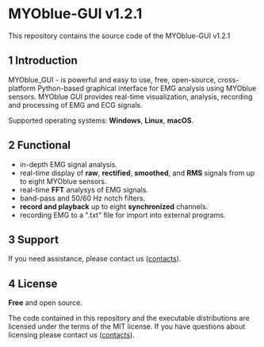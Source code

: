 # MYOblue-GUI v1.2.1

This repository contains the source code of the MYOblue-GUI v1.2.1

## 1 Introduction

MYOblue_GUI - is powerful and easy to use, free, open-source, cross-platform Python-based graphical interface for EMG analysis using MYOblue sensors. MYOblue GUI provides real-time visualization, analysis, recording and processing of EMG and ECG signals.

Supported operating systems: **Windows**, **Linux**, **macOS**.

## 2 Functional
- in-depth EMG signal analysis.
- real-time display of **raw**, **rectified**, **smoothed**, and **RMS** signals from up to eight MYOblue sensors.
- real-time **FFT** analysys of EMG signals.
- band-pass and 50/60 Hz notch filters.
- **record and playback** up to eight **synchronized** channels.
- recording EMG to a ".txt" file for import into external programs.

## 3 Support

If you need assistance, please contact us ([contacts](https://elemyo.com/support/contacts)).

## 4 License
**Free** and open source.

The code contained in this repository and the executable distributions are licensed under the terms of the MIT license. If you have questions about licensing please contact us ([contacts](https://elemyo.com/support/contacts)).
